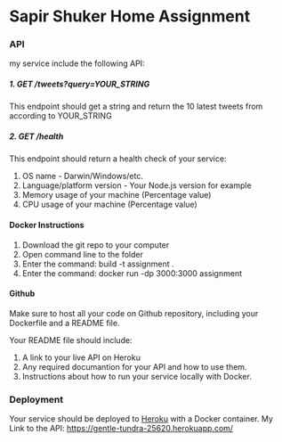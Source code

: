 # Sapir Shuker Home Assignment

### API
my service include the following API:

##### 1. GET /tweets?query=YOUR_STRING
This endpoint should get a string and return the 10 latest tweets from according to YOUR_STRING

##### 2. GET /health
This endpoint should return a health check of your service:
1. OS name - Darwin/Windows/etc.
2. Language/platform version - Your Node.js version for example
3. Memory usage of your machine (Percentage value)
4. CPU usage of your machine (Percentage value)

#### Docker Instructions
1. Download the git repo to your computer
2. Open command line to the folder 
3. Enter the command: build -t assignment .
4.  Enter the command: docker run -dp 3000:3000 assignment

#### Github
Make sure to host all your code on Github repository, including your Dockerfile and a README file. 

Your README file should include:
1. A link to your live API on Heroku
2. Any required documantion for your API and how to use them.
3. Instructions about how to run your service locally with Docker.

### Deployment
Your service should be deployed to [Heroku](https://www.heroku.com/) with a Docker container.
My Link to the API: https://gentle-tundra-25620.herokuapp.com/
